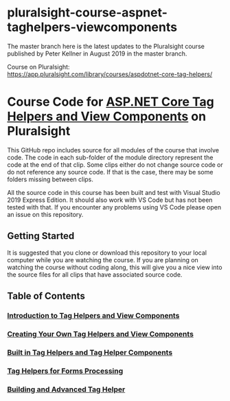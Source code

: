 # pluralsight-course-aspnet-taghelpers-viewcomponents
The master branch here is the latest updates to the Pluralsight course published by Peter Kellner in August 2019 in the master branch.

Course on Pluralsight:
https://app.pluralsight.com/library/courses/aspdotnet-core-tag-helpers/

# Course Code for [ASP.NET Core Tag Helpers and View Components](https://app.pluralsight.com/profile/author/peter-kellner) on Pluralsight

This GitHub repo includes source for all modules of the course that involve code. The code in each sub-folder of the module directory represent the code at the end of that clip. Some clips either do not change source code or do not reference any source code. If that is the case, there may be some folders missing between clips.

All the source code in this course has been built and test with Visual Studio 2019 Express Edition. It should also work with VS Code but has not been tested with that. If you encounter any problems using VS Code please open an issue on this repository.


## Getting Started

It is suggested that you clone or download this repository to your
local computer while you are watching the course. If you are planning on 
watching the course without coding along, this will give you 
a nice view into the source files for all clips that have associated source code.


## Table of Contents

### [Introduction to Tag Helpers and View Components](https://github.com/pkellner/pluralsight-course-aspnet-taghelpers-viewcomponents/tree/master/M2-Intro-To-THs-And-VCs)

### [Creating Your Own Tag Helpers and View Components](https://github.com/pkellner/pluralsight-course-aspnet-taghelpers-viewcomponents/tree/master/M3-Creating-Tag-Helpers-and-VCs)

### [Built in Tag Helpers and Tag Helper Components](https://github.com/pkellner/pluralsight-course-aspnet-taghelpers-viewcomponents/tree/master/M4-Built-In-Tag-Helpers)

### [Tag Helpers for Forms Processing](https://github.com/pkellner/pluralsight-course-aspnet-taghelpers-viewcomponents/tree/master/M5-Forms)

### [Building and Advanced Tag Helper](https://github.com/pkellner/pluralsight-course-aspnet-taghelpers-viewcomponents/tree/master/M6-Advanced-TagHelper)






